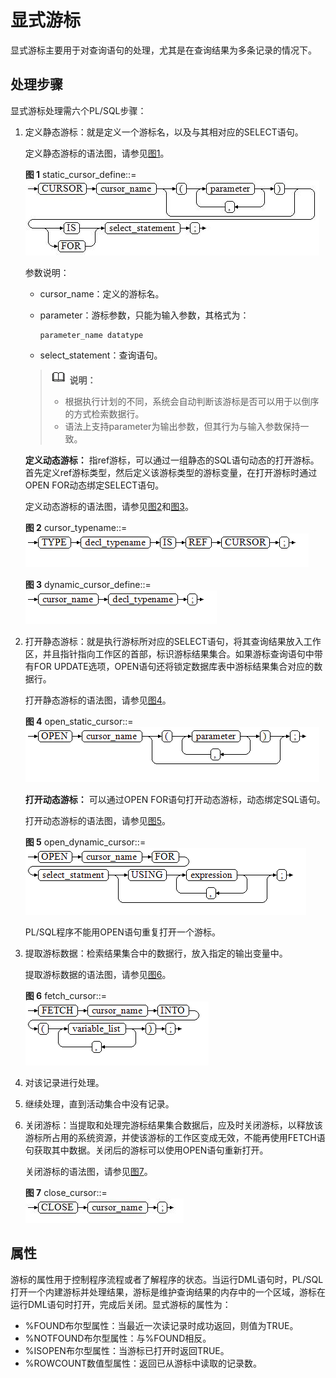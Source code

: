 # 显式游标

显式游标主要用于对查询语句的处理，尤其是在查询结果为多条记录的情况下。

## 处理步骤<a name="zh-cn_topic_0237122244_zh-cn_topic_0059778930_sc5b784c0452149129c10634ecba2baa7"></a>

显式游标处理需六个PL/SQL步骤：

1. 定义静态游标：就是定义一个游标名，以及与其相对应的SELECT语句。

   定义静态游标的语法图，请参见[图1](#zh-cn_topic_0237122244_zh-cn_topic_0059778930_f3cd97ed9f2474aa785f5626e468a75de)。

   **图 1**  static\_cursor\_define::=<a name="zh-cn_topic_0237122244_zh-cn_topic_0059778930_f3cd97ed9f2474aa785f5626e468a75de"></a>  
   ![](figures/static_cursor_define.jpg "static_cursor_define")

   参数说明：

   -   cursor\_name：定义的游标名。
   -   parameter：游标参数，只能为输入参数，其格式为：

       ```
       parameter_name datatype
       ```

   -   select\_statement：查询语句。

   >![](public_sys-resources/icon-note.png) **说明：**   
   >
   >+ 根据执行计划的不同，系统会自动判断该游标是否可以用于以倒序的方式检索数据行。  
   >+ 语法上支持parameter为输出参数，但其行为与输入参数保持一致。

   **定义动态游标：** 指ref游标，可以通过一组静态的SQL语句动态的打开游标。首先定义ref游标类型，然后定义该游标类型的游标变量，在打开游标时通过OPEN FOR动态绑定SELECT语句。

   定义动态游标的语法图，请参见[图2](#zh-cn_topic_0237122244_zh-cn_topic_0059778930_f1579c1867b984124b10da33d032a55b0)和[图3](#zh-cn_topic_0237122244_zh-cn_topic_0059778930_fceaf870eaa73494496e8a65e7afc8cec)。

   **图 2**  cursor\_typename::=<a name="zh-cn_topic_0237122244_zh-cn_topic_0059778930_f1579c1867b984124b10da33d032a55b0"></a>  
   ![](figures/cursor_typename.png "cursor_typename")

   **图 3**  dynamic\_cursor\_define::=<a name="zh-cn_topic_0237122244_zh-cn_topic_0059778930_fceaf870eaa73494496e8a65e7afc8cec"></a>  
   ![](figures/dynamic_cursor_define.png "dynamic_cursor_define")

2.  打开静态游标：就是执行游标所对应的SELECT语句，将其查询结果放入工作区，并且指针指向工作区的首部，标识游标结果集合。如果游标查询语句中带有FOR UPDATE选项，OPEN语句还将锁定数据库表中游标结果集合对应的数据行。

    打开静态游标的语法图，请参见[图4](#zh-cn_topic_0237122244_zh-cn_topic_0059778930_fac5b397fa6184f35a416626255a9280d)。

    **图 4**  open\_static\_cursor::=<a name="zh-cn_topic_0237122244_zh-cn_topic_0059778930_fac5b397fa6184f35a416626255a9280d"></a>  
    ![](figures/open_static_cursor.png "open_static_cursor")

    **打开动态游标：** 可以通过OPEN FOR语句打开动态游标，动态绑定SQL语句。

    打开动态游标的语法图，请参见[图5](#zh-cn_topic_0237122244_zh-cn_topic_0059778930_f8e95270034c744b3bec53bd78cf56a22)。

    **图 5**  open\_dynamic\_cursor::=<a name="zh-cn_topic_0237122244_zh-cn_topic_0059778930_f8e95270034c744b3bec53bd78cf56a22"></a>  
    ![](figures/open_dynamic_cursor.png "open_dynamic_cursor")

    PL/SQL程序不能用OPEN语句重复打开一个游标。

3.  提取游标数据：检索结果集合中的数据行，放入指定的输出变量中。

    提取游标数据的语法图，请参见[图6](#zh-cn_topic_0237122244_zh-cn_topic_0059778930_f0759ffa7118d4c4481c0f0fd9a600351)。

    **图 6**  fetch\_cursor::=<a name="zh-cn_topic_0237122244_zh-cn_topic_0059778930_f0759ffa7118d4c4481c0f0fd9a600351"></a>  
    ![](figures/fetch_cursor.png "fetch_cursor")

4.  对该记录进行处理。
5.  继续处理，直到活动集合中没有记录。
6.  关闭游标：当提取和处理完游标结果集合数据后，应及时关闭游标，以释放该游标所占用的系统资源，并使该游标的工作区变成无效，不能再使用FETCH语句获取其中数据。关闭后的游标可以使用OPEN语句重新打开。

    关闭游标的语法图，请参见[图7](#zh-cn_topic_0237122244_zh-cn_topic_0059778930_fdd13133c237949828f65e55cb3ec2f5b)。

    **图 7**  close\_cursor::=<a name="zh-cn_topic_0237122244_zh-cn_topic_0059778930_fdd13133c237949828f65e55cb3ec2f5b"></a>  
    ![](figures/close_cursor.jpg "close_cursor")


## 属性<a name="zh-cn_topic_0237122244_zh-cn_topic_0059778930_s1bdd24dd1cbd463db67fcb2eb8a5dfbd"></a>

游标的属性用于控制程序流程或者了解程序的状态。当运行DML语句时，PL/SQL打开一个内建游标并处理结果，游标是维护查询结果的内存中的一个区域，游标在运行DML语句时打开，完成后关闭。显式游标的属性为：

-   %FOUND布尔型属性：当最近一次读记录时成功返回，则值为TRUE。
-   %NOTFOUND布尔型属性：与%FOUND相反。
-   %ISOPEN布尔型属性：当游标已打开时返回TRUE。
-   %ROWCOUNT数值型属性：返回已从游标中读取的记录数。


